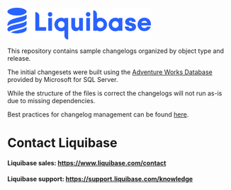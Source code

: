 <p align="left">
  <img src="img/liquibase.png" alt="Liquibase Logo" title="Liquibase Logo" width="324" height="72">
</p>

This repository contains sample changelogs organized by object type and release.

The initial changesets were built using the [Adventure Works Database](https://learn.microsoft.com/en-us/sql/samples/adventureworks-install-configure?view=sql-server-ver16&tabs=ssms) provided by Microsoft for SQL Server.

While the structure of the files is correct the changelogs will not run as-is due to missing dependencies.

Best practices for changelog management can be found [here](https://docs.liquibase.com/concepts/bestpractices.html).

# Contact Liquibase
#### Liquibase sales: https://www.liquibase.com/contact
#### Liquibase support: https://support.liquibase.com/knowledge
